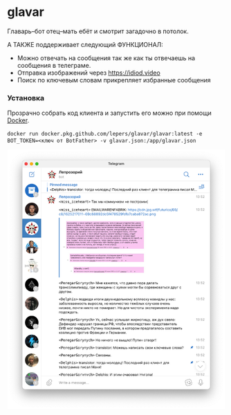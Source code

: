 # glavar
Главарь–бот отец–мать ебёт и смотрит загадочно в потолок.

А ТАКЖЕ поддерживает следующий ФУНКЦИОНАЛ:

- Можно отвечать на сообщения так же как ты отвечаешь на сообщения в телеграме.
- Отправка изображений через https://idiod.video
- Поиск по ключевым словам прикрепляет избранные сообщения

### Установка
Прозрачно собрать код клиента и запустить его можно при помощи [Docker](https://www.docker.com/).
```
docker run docker.pkg.github.com/lepers/glavar/glavar:latest -e BOT_TOKEN=<ключ от BotFather> -v glavar.json:/app/glavar.json
```

![](sample.png)
